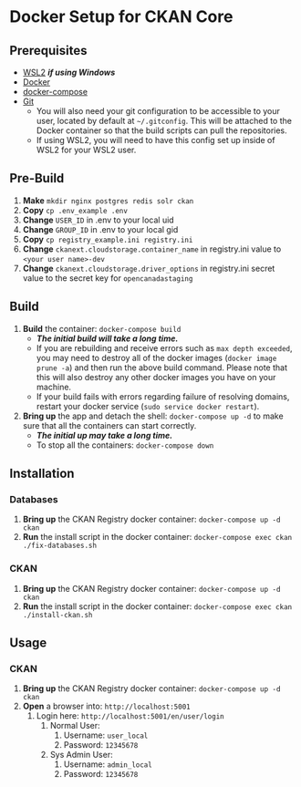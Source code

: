 # Docker Setup for CKAN Core

## Prerequisites

* [WSL2](https://docs.microsoft.com/en-us/windows/wsl/install) ***if using Windows***
* [Docker](https://docs.docker.com/get-docker/)
* [docker-compose](https://docs.docker.com/compose/install/)
* [Git](https://github.com/git-guides/install-git)
   * You will also need your git configuration to be accessible to your user, located by default at `~/.gitconfig`. This will be attached to the Docker container so that the build scripts can pull the repositories.
   * If using WSL2, you will need to have this config set up inside of WSL2 for your WSL2 user.

## Pre-Build

1. __Make__ `mkdir nginx postgres redis solr ckan`
1. __Copy__ `cp .env_example .env`
1. __Change__ `USER_ID` in .env to your local uid
1. __Change__ `GROUP_ID` in .env to your local gid
1. __Copy__ `cp registry_example.ini registry.ini`
1. __Change__ `ckanext.cloudstorage.container_name` in registry.ini value to `<your user name>-dev`
1. __Change__ `ckanext.cloudstorage.driver_options` in registry.ini secret value to the secret key for `opencanadastaging`

## Build

1. __Build__ the container: `docker-compose build`
   * ***The initial build will take a long time.***
   * If you are rebuilding and receive errors such as `max depth exceeded`, you may need to destroy all of the docker images (`docker image prune -a`) and then run the above build command. Please note that this will also destroy any other docker images you have on your machine.
   * If your build fails with errors regarding failure of resolving domains, restart your docker service (`sudo service docker restart`).
1. __Bring up__ the app and detach the shell: `docker-compose up -d` to make sure that all the containers can start correctly.
   * ***The initial up may take a long time.***
   * To stop all the containers: `docker-compose down`

## Installation

### Databases

1. __Bring up__ the CKAN Registry docker container: `docker-compose up -d ckan`
1. __Run__ the install script in the docker container: `docker-compose exec ckan ./fix-databases.sh`

### CKAN

1. __Bring up__ the CKAN Registry docker container: `docker-compose up -d ckan`
1. __Run__ the install script in the docker container: `docker-compose exec ckan ./install-ckan.sh`

## Usage

### CKAN

1. __Bring up__ the CKAN Registry docker container: `docker-compose up -d ckan`
1. __Open__ a browser into: `http://localhost:5001`
   1. Login here: `http://localhost:5001/en/user/login`
      1. Normal User:
         1. Username: `user_local`
         1. Password: `12345678`
      1. Sys Admin User:
         1. Username: `admin_local`
         1. Password: `12345678`
